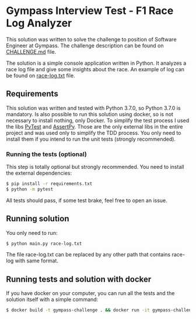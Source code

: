 # Gympass Interview Test - F1 Race Log Analyzer
This solution was written to solve the challenge to position of Software Engineer at Gympass. The challenge description can be found on [CHALLENGE.md](CHALLENGE.md) file.

The solution is a simple console application written in Python. It analyzes a race log file and give some insights about the race. An example of log can be found on [race-log.txt](race-log.txt) file.

## Requirements
This solution was written and tested with Python 3.7.0, so Python 3.7.0 is mandatory.
Is also possible to run this solution using docker, so is not necessary to install nothing, only Docker.
To simplify the test process I used the libs [PyTest](https://pytest.org) and [AssertPy](https://github.com/ActivisionGameScience/assertpy). Those are the only external libs in the entire project and was used only to simplify the TDD process. You only need to install them if you intend to run the unit tests (strongly recommended).

### Running the tests (optional)
This step is totally optional but strongly recommended. You need to install the external dependencies:  
```sh
$ pip install -r requirements.txt
$ python -m pytest
```

All tests should pass, if some test brake, feel free to open an issue.

## Running solution
You only need to run:  
```sh
$ python main.py race-log.txt
```

The file race-log.txt can be replaced by any other path that contains race-log with same format.

## Running tests and solution with docker
If you have docker on your computer, you can run all the tests and the solution itself with a simple command:  
```sh
$ docker build -t gympass-challenge . && docker run -it gympass-challenge
```
